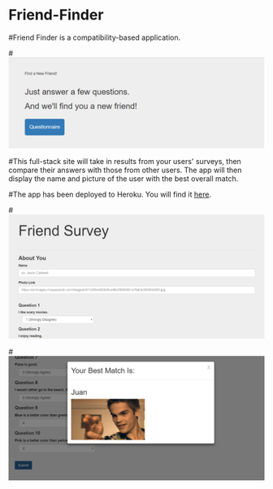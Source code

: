 # Friend-Finder

#Friend Finder is a compatibility-based application. 

#![Image of CLI](/images/Capture.PNG)

#This full-stack site will take in results from your users' surveys, then compare their answers with those from other users. The app will then display the name and picture of the user with the best overall match.

#The app has been deployed to Heroku. You will find it [here](https://hidden-ridge-95848.herokuapp.com/).

#![Image of CLI](/images/Capture12.PNG)

#![Image of CLI](/images/Capture221.PNG)
